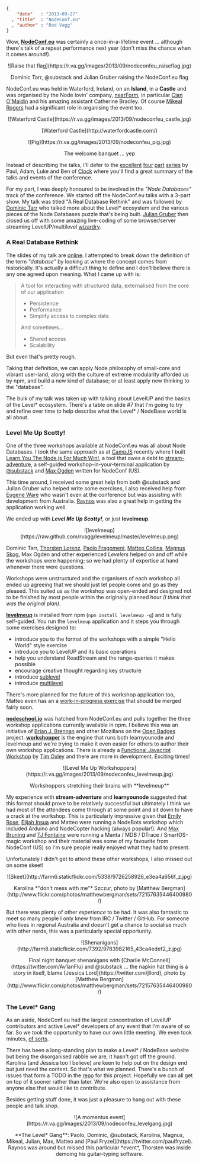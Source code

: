 ```json
{
    "date"   : "2013-09-27"
  , "title"  : "NodeConf.eu"
  , "author" : "Rod Vagg"
}
```

Wow, **[NodeConf.eu](http://nodeconf.eu/)** was certainly a once-in-a-lifetime event ... although there's talk of a repeat performance next year (don't miss the chance when it comes around!).

<div style="text-align: center;">
![Raise that flag](https://r.va.gg/images/2013/09/nodeconfeu_raiseflag.jpg)
<p style="text-align: center;">Dominic Tarr, @substack and Julian Gruber raising the NodeConf.eu flag</p>
</div>


NodeConf.eu was held in Waterford, Ireland, on an **Island**, in a **Castle** and was organised by the Node lovin' company, [nearForm](http://nearform.com/), in particular [Cian O'Maidin](http://cianomaidin.com/) and his amazing assistant Catherine Bradley. Of course [Mikeal Rogers](http://futurealoof.com/) had a significant role in organising the event too.

<div style="text-align: center;">
![Waterford Castle](https://r.va.gg/images/2013/09/nodeconfeu_castle.jpg)
<p style="text-align: center;">[Waterford Castle](http://waterfordcastle.com/)</p>
</div>

<div style="text-align: center;">
![Pig](https://r.va.gg/images/2013/09/nodeconfeu_pig.jpg)
<p style="text-align: center;">The welcome banquet ... yep</p>
</div>

Instead of describing the talks, I'll defer to the [excellent](http://clock.co.uk/tech-blogs/nodeconfeu-2013-part-one) [four](http://clock.co.uk/tech-blogs/nodeconfeu-2013-part-two) [part](http://clock.co.uk/tech-blogs/nodeconfeu-2013-part-three) [series](http://clock.co.uk/tech-blogs/nodeconfeu-reflection) by Paul, Adam, Luke and Ben of [Clock](http://clock.co.uk/) where you'll find a great summary of the talks and events of the conference.

For my part, I was deeply honoured to be involved in the *"Node Databases"* track of the conference. We started off the NodeConf.eu talks with a 3-part show. My talk was titled "A Real Database Rethink" and was followed by [Dominic Tarr](https://twitter.com/dominictarr) who talked more about the Level* ecosystem and the various pieces of the Node Databases puzzle that's being built. [Julian Gruber](http://juliangruber.com/) then closed us off with some amazing live-coding of some browser/server streaming LevelUP/multilevel [wizardry](https://github.com/juliangruber/nodeconfeu-13).

### A Real Database Rethink

The slides of my talk are [online](https://r.va.gg/presentations/nodeconfeu.2013/). I attempted to break down the definition of the term *"database"* by looking at where the concept comes from historically. It's actually a difficult thing to define and I don't believe there is any one agreed upon meaning. What I came up with is:

> A tool for interacting with structured data, externalised from the core of our application
>
>  * Persistence
>  * Performance
>  * Simplify access to complex data
>
> And sometimes...
>
>  * Shared access
>  * Scalability

But even that's pretty rough.

Taking that definition, we can apply Node philosophy of small-core and vibrant user-land, along with the culture of extreme modularity afforded us by npm, and build a new kind of database; or at least apply new thinking to the "database".

The bulk of my talk was taken up with talking about LevelUP and the basics of the Level* ecosystem. There's a table on slide #7 that I'm going to try and refine over time to help describe what the Level* / NodeBase world is all about.

### Level Me Up Scotty!

One of the three workshops available at NodeConf.eu was all about Node Databases. I took the same approach as at [CampJS](http://campjs.com/) recently where I built [Learn You The Node.js For Much Win!](https://r.va.gg/2013/08/learn-you-the-node.js.html), a tool that owes a debt to [stream-adventure](https://github.com/substack/stream-adventure), a self-guided workshop-in-your-terminal application by [@substack](https://twitter.com/substack) and [Max Ogden](https://twitter.com/maxogden) written for NodeConf (US).

This time around, I received some great help from both @substack and Julian Gruber who helped write some exercises, I also received help from [Eugene Ware](http://twitter.com/eugeneware) who wasn't even at the conference but was assisting with development from Australia. [Raynos](http://twitter.com/raynos2) was also a great help in getting the application working well.

We ended up with ***Level Me Up Scotty!***, or just **levelmeup**.

<div style="text-align: center;">
![levelmeup](https://raw.github.com/rvagg/levelmeup/master/levelmeup.png)
</div>

Dominic Tarr, [Thorsten Lorenz](https://twitter.com/thlorenz), [Paolo Fragomeni](https://twitter.com/hij1nx), [Matteo Collina](http://www.matteocollina.com/), [Magnus Skog](https://twitter.com/ralphtheninja), Max Ogden and other experienced *Levelers* helped on and off while the workshops were happening; so we had plenty of expertise at hand whenever there were questions.

Workshops were unstructured and the organisers of each workshop all ended up agreeing that we should just let people come and go as they pleased. This suited us as the workshop was open-ended and designed not to be finished by most people within the originally planned hour *(I think that was the original plan)*.

**[levelmeup](https://github.com/rvagg/levelmeup)** is installed from npm (`npm install levelmeup -g`) and is fully self-guided. You run the `levelmeup` application and it steps you through some exercises designed to:

 * introduce you to the format of the workshops with a simple "Hello World" style exercise
 * introduce you to LevelUP and its basic operations
 * help you understand ReadStream and the range-queries it makes possible
 * encourage creative thought regarding key structure
 * introduce [sublevel](https://github.com/dominictarr/level-sublevel)
 * introduce [multilevel](https://github.com/juliangruber/multilevel)

There's more planned for the future of this workshop application too, Matteo even has an a [work-in-progress exercise](https://github.com/rvagg/levelmeup/pull/19) that should be merged fairly soon.

**[nodeschool.io](http://nodeschool.io/)** was hatched from NodeConf.eu and pulls together the three workshop applications currently available in npm. I believe this was an initiative of [Brian J. Brennan](https://twitter.com/brianloveswords) and other Mozillans on the [Open Badges](http://openbadges.org/) project. **[workshopper](https://github.com/rvagg/workshopper)** is the engine that runs both learnyounode and levelmeup and we're trying to make it even easier for others to author their own workshop applications. There is already a [Functional Javacript Workshop](https://github.com/timoxley/functional-javascript-workshop/) by [Tim Oxley](https://twitter.com/secoif) and there are more in development. Exciting times!

<div style="text-align: center;">
![Level Me Up Workshoppers](https://r.va.gg/images/2013/09/nodeconfeu_levelmeup.jpg)
<p style="text-align: center;">Workshoppers stretching their brains with **levelmeup**</p>
</div>

My experience with **stream-adventure** and **learnyounode** suggested that this format should prove to be relatively successful but ultimately I think we had most of the attendees come through at some point and sit down to have a crack at the workshop. This is particularly impressive given that [Emily Rose](http://nexxylove.tumblr.com/), [Elijah Insua](http://tmpvar.com/) and Matteo were running a NodeBots workshop which included Arduino and NodeCopter hacking (always popular!). And [Max Bruning](https://twitter.com/mrbruning) and [TJ Fontaine](https://twitter.com/tjfontaine) were running a Manta / MDB / DTrace / SmartOS-magic workshop and their material was some of my favourite from NodeConf (US) so I'm sure people really enjoyed what they had to present.

Unfortunately I didn't get to attend these other workshops, I also missed out on some skeet!

<div style="text-align: center;">
![Skeet](http://farm6.staticflickr.com/5338/9726258926_e3ea4a656f_z.jpg)
<p style="text-align: center;">Karolina *"don't mess with me"* Szczur, photo by [Matthew Bergman](http://www.flickr.com/photos/matthewbergman/sets/72157635446400980/)</p>
</div>

But there was plenty of other *experience* to be had. It was also fantastic to meet so many people I only knew from IRC / Twitter / GitHub. For someone who lives in regional Australia and doesn't get a chance to socialise much with other nerds, this was a particularly special opportunity.

<div style="text-align: center;">
![Shenanigans](http://farm8.staticflickr.com/7392/9783982165_43ca4edef2_z.jpg)
<p style="text-align: center;">Final night banquet shenanigans with [Charlie McConnell](https://twitter.com/Av1anFlu) and @substack ... the napkin hat thing is a story in itself, blame [Jessica Lord](https://twitter.com/jllord), photo by [Matthew Bergman](http://www.flickr.com/photos/matthewbergman/sets/72157635446400980/)</p>
</div>

### The Level* Gang

As an aside, NodeConf.eu had the largest concentration of LevelUP contributors and active Level* developers of any event that I'm aware of so far. So we took the opportunity to have our own little meeting. We even took minutes, [of sorts](https://github.com/karolinaszczur/leveldb.org/blob/master/meetup-nodeland).

There has been a long-standing plan to make a Level* / NodeBase website but being the disorganised rabble we are, it hasn't got off the ground. Karolina (and Jessica too I believe) are keen to help out on the design end but just need the content. So that's what we planned. There's a bunch of issues that form a TODO in the [repo](https://github.com/karolinaszczur/leveldb.org/issues) for this project. Hopefully we can all get on top of it sooner rather than later. We're also open to assistance from anyone else that would like to contribute.

Besides getting stuff done, it was just a pleasure to hang out with these people and talk *shop*.

<div style="text-align: center;">
![A momentus event](https://r.va.gg/images/2013/09/nodeconfeu_levelgang.jpg)
<p style="text-align: center;">**The Level* Gang**: Paolo, Dominic, @substack, Karolina, Magnus, Mikeal, Julian, Max, Matteo and [Paul Fryzel](https://twitter.com/paulfryzel). Raynos was around but missed this particular *event*, Thorsten was inside demoing his guitar-typing software.</p>
</div>
